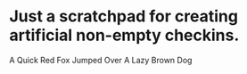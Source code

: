 # Just a scratchpad for creating artificial non-empty checkins.

A
Quick
Red
Fox
Jumped
Over
A
Lazy
Brown
Dog
